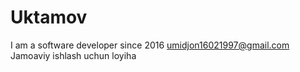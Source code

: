 # Uktamov
I am a software developer since 2016
umidjon16021997@gmail.com
Jamoaviy ishlash uchun loyiha
